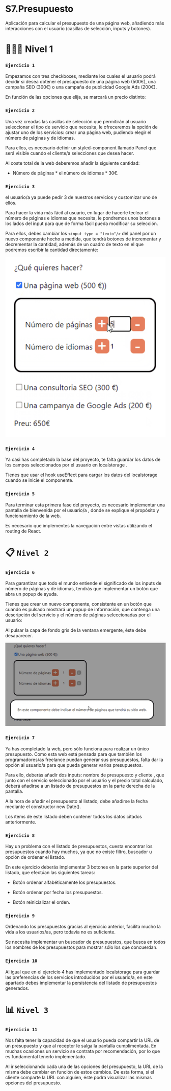 # S7.Presupuesto

Aplicación para calcular el presupuesto de una página web, añadiendo más interacciones con el usuario (casillas de selección, inputs y botones).

# 👨🏻‍💻 Nivel 1

### `Ejercicio 1`

Empezamos con tres checkboxes, mediante los cuales el usuario podrá decidir si desea obtener el presupuesto de una página web (500€), una campaña SEO (300€) o una campaña de publicidad Google Ads (200€).

En función de las opciones que elija, se marcará un precio distinto:

### `Ejercicio 2`

Una vez creadas las casillas de selección que permitirán al usuario seleccionar el tipo de servicio que necesita, le ofreceremos la opción de ajustar uno de los servicios: crear una página web, pudiendo elegir el número de páginas y de idiomas.

Para ellos, es necesario definir un styled-component llamado Panel que será visible cuando el cliente/a selecciones que desea hacer.

Al coste total de la web deberemos añadir la siguiente cantidad:

- Número de páginas * el número de idiomas * 30€.

### `Ejercicio 3`

el usuario/a ya puede pedir 3 de nuestros servicios y customizar uno de ellos. 

Para hacer la vida más fácil al usuario, en lugar de hacerle teclear el número de páginas e idiomas que necesita, le pondremos unos botones a los lados del input para que de forma fácil pueda modificar su selección.

Para ellos, debes cambiar los `<input type = "texto"/>` del panel por un nuevo componente hecho a medida, que tendrá botones de incrementar y decrementar la cantidad, además de un cuadro de texto en el que podremos escribir la cantidad directamente:

![link image](src/img/ejercicio-3.png)

### `Ejercicio 4`

Ya casi has completado la base del proyecto, te falta guardar los datos de los campos seleccionados por el usuario en localstorage .

Tienes que usar el hook useEffect para cargar los datos del localstorage cuando se inicie el componente.

### `Ejercicio 5`

Para terminar esta primera fase del proyecto, es necesario implementar una pantalla de bienvenida por el usuario/a , donde se explique el propósito y funcionamiento de la web.

Es necesario que implementes la navegación entre vistas utilizando el routing de React.

# 📋 `Nivel 2`
### `Ejercicio 6`

Para garantizar que todo el mundo entiende el significado de los inputs de número de páginas y de idiomas, tendrás que implementar un botón que abra un popup de ayuda.

Tienes que crear un nuevo componente, consistente en un botón que cuando es pulsado mostrará un popup de información, que contenga una descripción del servicio y el número de páginas seleccionadas por el usuario:

Al pulsar la capa de fondo gris de la ventana emergente, éste debe desaparecer.

![link image](src/img/ejercicio-4.png)

### `Ejercicio 7`

Ya has completado la web, pero sólo funciona para realizar un único presupuesto. Como esta web está pensada para que también los programadores/as freelance puedan generar sus presupuestos, falta dar la opción al usuario/a  para que pueda generar  varios presupuestos.

Para ello, deberás añadir dos inputs: nombre de presupuesto y cliente , que junto con el servicio seleccionado por el usuario y el precio total calculado, deberá añadirse a un listado de presupuestos en la parte derecha de la pantalla.

A la hora de añadir el presupuesto al listado, debe añadirse la fecha mediante el constructor new Date().

Los ítems de este listado deben contener todos los datos citados anteriormente.

### `Ejercicio 8`

Hay un problema con el listado de presupuestos, cuesta encontrar los presupuestos cuando hay muchos, ya que no existe filtro, buscador u opción de ordenar el listado.

En este ejercicio deberás implementar 3 botones en la parte superior del listado, que efectúan las siguientes tareas:

- Botón ordenar alfabéticamente los presupuestos.

- Botón ordenar por fecha los presupuestos.

- Botón reinicializar el orden.

### `Ejercicio 9`

Ordenando los presupuestos gracias al ejercicio anterior, facilita mucho la vida a los usuarios/as, pero todavía no es suficiente. 

Se necesita implementar un buscador de presupuestos, que busca en todos los nombres de los presupuestos para mostrar sólo los que concuerdan.

### `Ejercicio 10`

Al igual que en el ejercicio 4 has implementado localstorage para guardar las preferencias de los servicios introducidos por el usuario/a, en este apartado debes implementar la persistencia del listado de presupuestos generados.

# 📊 `Nivel 3`
### `Ejercicio 11`

Nos falta tener la capacidad de que el usuario pueda compartir la URL de un presupuesto y que al receptor le salga la pantalla cumplimentada. En muchas ocasiones un servicio se contrata por recomendación, por lo que es fundamental tenerlo implementado.

Al ir seleccionando cada una de las opciones del presupuesto, la URL de la misma debe cambiar en función de estos cambios. De esta forma, si el cliente comparte la URL con alguien, éste podrá visualizar las mismas opciones del presupuesto.



